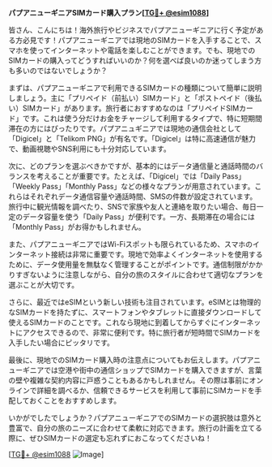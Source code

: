 **パプアニューギニアSIMカード購入プラン[[TG💪+ @esim1088](https://t.me/s/esim1088)]**

皆さん、こんにちは！海外旅行やビジネスでパプアニューギニアに行く予定がある方必見です！パプアニューギニアでは現地のSIMカードを入手することで、スマホを使ってインターネットや電話を楽しむことができます。でも、現地でのSIMカードの購入ってどうすればいいのか？何を選べば良いのか迷ってしまう方も多いのではないでしょうか？

まずは、パプアニューギニアで利用できるSIMカードの種類について簡単に説明しましょう。主に「プリペイド（前払い）SIMカード」と「ポストペイド（後払い）SIMカード」があります。旅行者におすすめなのは「プリペイドSIMカード」です。これは使う分だけお金をチャージして利用するタイプで、特に短期間滞在の方にはぴったりです。パプアニュギニアでは現地の通信会社として「Digicel」と「Telikom PNG」が有名です。「Digicel」は特に高速通信が魅力で、動画視聴やSNS利用にも十分対応しています。

次に、どのプランを選ぶべきかですが、基本的にはデータ通信量と通話時間のバランスを考えることが重要です。たとえば、「Digicel」では「Daily Pass」「Weekly Pass」「Monthly Pass」などの様々なプランが用意されています。これらはそれぞれデータ通信容量や通話時間、SMSの件数が設定されています。旅行中に観光情報を調べたり、SNSで家族や友人と連絡を取りたい場合、毎日一定のデータ容量を使う「Daily Pass」が便利です。一方、長期滞在の場合には「Monthly Pass」がお得かもしれません。

また、パプアニューギニアではWi-Fiスポットも限られているため、スマホのインターネット接続は非常に重要です。現地で効率よくインターネットを使用するために、データ使用量を無駄なく管理することがポイントです。通信制限がかかりすぎないように注意しながら、自分の旅のスタイルに合わせて適切なプランを選ぶことが大切です。

さらに、最近ではeSIMという新しい技術も注目されています。eSIMとは物理的なSIMカードを持たずに、スマートフォンやタブレットに直接ダウンロードして使えるSIMカードのことです。これなら現地に到着してからすぐにインターネットにアクセスできるので、非常に便利です。特に旅行者が短時間でSIMカードを入手したい場合にピッタリです。

最後に、現地でのSIMカード購入時の注意点についてもお伝えします。パプアニューギニアでは空港や街中の通信ショップでSIMカードを購入できますが、言葉の壁や複雑な契約内容に戸惑うこともあるかもしれません。その際は事前にオンラインで詳細を調べるか、信頼できるサービスを利用して事前にSIMカードを手配しておくことをおすすめします。

いかがでしたでしょうか？パプアニューギニアでのSIMカードの選択肢は意外と豊富で、自分の旅のニーズに合わせて柔軟に対応できます。旅行の計画を立てる際に、ぜひSIMカードの選定も忘れずにおこなってくださいね！

[[TG💪+ @esim1088](https://t.me/s/esim1088) ![Image](https://i.postimg.cc/Y0z9fWf4/image.png)]